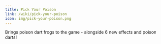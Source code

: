 ```yaml
---
title: Pick Your Poison
link: /wiki/pick-your-poison
icon: img/pick-your-poison.png
---
```


Brings poison dart frogs to the game - alongside 6 new effects and poison darts!